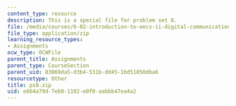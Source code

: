 ```yaml
---
content_type: resource
description: This is a special file for problem set 8.
file: /media/courses/6-02-introduction-to-eecs-ii-digital-communication-systems-fall-2012/e664a79d7eb01102e0f0aabbb47ea4a2_ps8.zip
file_type: application/zip
learning_resource_types:
- Assignments
ocw_type: OCWFile
parent_title: Assignments
parent_type: CourseSection
parent_uid: 83069da5-d3b4-531b-dd45-1bd51850dba6
resourcetype: Other
title: ps8.zip
uid: e664a79d-7eb0-1102-e0f0-aabbb47ea4a2
---
```

